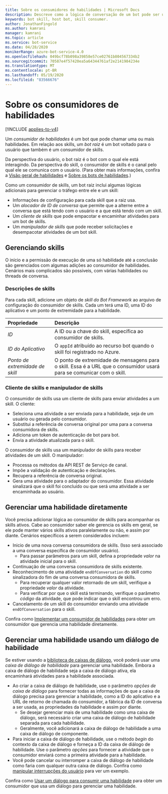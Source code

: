 ```yaml
---
title: Sobre os consumidores de habilidades | Microsoft Docs
description: Descreve como a lógica de conversação de um bot pode ser usada por outro bot usando o SDK do Bot Framework.
keywords: bot skill, host bot, skill consumer.
author: JonathanFingold
ms.author: kamrani
manager: kamrani
ms.topic: article
ms.service: bot-service
ms.date: 04/28/2020
monikerRange: azure-bot-service-4.0
ms.openlocfilehash: 049bcf78b098a39858e57ce02761b804567334b2
ms.sourcegitcommit: 70587e4f57420ea5a64344761af2e2141984234e
ms.translationtype: MT
ms.contentlocale: pt-BR
ms.lasthandoff: 05/19/2020
ms.locfileid: "83566676"
---
```

# <a name="about-skill-consumers"></a>Sobre os consumidores de habilidades

[!INCLUDE [applies-to-v4](../includes/applies-to.md)]

Um _consumidor de habilidades_ é um bot que pode chamar uma ou mais habilidades.
Em relação aos skills, um _bot raiz_ é um bot voltado para o usuário que também é um consumidor de skills.

Da perspectiva do usuário, o bot raiz é o bot com o qual ele está interagindo.
Da perspectiva do skill, o consumidor de skills é o canal pelo qual ele se comunica com o usuário.
(Para obter mais informações, confira a [Visão geral de habilidades](skills-conceptual.md) e [Sobre os bots de habilidades](skills-about-skill-bots.md).)

Como um consumidor de skills, um bot raiz inclui algumas lógicas adicionais para gerenciar o tráfego entre ele e um skill:

- Informações de configuração para cada skill que a raiz usa.
- Um _alocador de ID de conversa_ que permite que a alterne entre a conversa que está tendo com o usuário e a que está tendo com um skill.
- Um _cliente de skills_ que pode empacotar e encaminhar atividades para um bot de skills.
- Um _manipulador de skills_ que pode receber solicitações e desempacotar atividades de um bot skill.

## <a name="managing-skills"></a>Gerenciando skills

O início e a permissão de execução de uma só habilidade até a conclusão são gerenciados com algumas adições ao consumidor de habilidades. Cenários mais complicados são possíveis, com várias habilidades ou threads de conversa.

### <a name="skill-descriptions"></a>Descrições de skills

Para cada skill, adicione um objeto de _skill do Bot Framework_ ao arquivo de configuração do consumidor de skills. Cada um terá uma ID, uma ID do aplicativo e um ponto de extremidade para a habilidade.

| Propriedade | Descrição
| :--- | :--- |
| _ID_ | A ID ou a chave do skill, específica ao consumidor de skills. |
| _ID do Aplicativo_ | O `appId` atribuído ao recurso bot quando o skill foi registrado no Azure. |
| _Ponto de extremidade de skill_ | O ponto de extremidade de mensagens para o skill. Essa é a URL que o consumidor usará para se comunicar com o skill. |

### <a name="skill-client-and-skill-handler"></a>Cliente de skills e manipulador de skills

<!-- Is this still accurate? -->
O consumidor de skills usa um cliente de skills para enviar atividades a um skill. O cliente:

- Seleciona uma atividade a ser enviada para a habilidade, seja de um usuário ou gerada pelo consumidor.
- Substitui a referência de conversa original por uma para a conversa consumidora de skills.
- Adiciona um token de autenticação de bot para bot.
- Envia a atividade atualizada para o skill.

O consumidor de skills usa um manipulador de skills para receber atividades de um skill. O manipulador:

- Processa os métodos da API REST de Serviço de canal.
- Impõe a validação de autenticação e declarações.
- Recupera a referência de conversa original.
- Gera uma atividade para o adaptador do consumidor. Essa atividade sinalizará que o skill foi concluído ou que será uma atividade a ser encaminhada ao usuário.

## <a name="manage-a-skill-directly"></a>Gerenciar uma habilidade diretamente

Você precisa adicionar lógica ao consumidor de skills para acompanhar os skills ativos.
Cabe ao consumidor saber ele gerencia os skills em geral, se ele pode manter vários skills ativos paralelamente ou não, e assim por diante.
Cenários específicos a serem considerados incluem:

- Inicio de uma nova conversa consumidora de skills. (Isso será associado a uma conversa específica de consumidor usuário).
  - Para passar parâmetros para um skill, defina a propriedade _valor_ na atividade inicial para o skill.
- Continuação de uma conversa consumidora de skills existente.
- Reconhecimento de uma atividade `endOfConversation` do skill como sinalizadora do fim de uma conversa consumidora de skills.
  - Para recuperar qualquer valor retornado de um skill, verifique a propriedade _valor_ da atividade.
  - Para verificar por que o skill está terminando, verifique o parâmetro _código_ da atividade, que pode indicar que o skill encontrou um erro.
- Cancelamento de um skill do consumidor enviando uma atividade `endOfConversation` para o skill.

Confira como [Implementar um consumidor de habilidades](skill-implement-consumer.md) para obter um consumidor que gerencia uma habilidade diretamente.

## <a name="manage-a-skill-using-a-skill-dialog"></a>Gerenciar uma habilidade usando um diálogo de habilidade

Se estiver usando a [biblioteca de caixas de diálogo](bot-builder-concept-dialog.md), você poderá usar uma _caixa de diálogo de habilidade_ para gerenciar uma habilidade. Embora a caixa de diálogo de habilidade seja a caixa de diálogo ativa, ela encaminhará atividades para a habilidade associada.

- Ao criar a caixa de diálogo de habilidade, use o parâmetro _opções de caixa de diálogo_ para fornecer todas as informações de que a caixa de diálogo precisa para gerenciar a habilidade, como a ID do aplicativo e a URL de retorno de chamada do consumidor, a fábrica da ID de conversa a ser usada, as propriedades da habilidade e assim por diante.
  - Se desejar gerenciar mais de uma habilidade como uma caixa de diálogo, será necessário criar uma caixa de diálogo de habilidade separada para cada habilidade.
  - Geralmente, você adicionará a caixa de diálogo de habilidade a uma caixa de diálogo de componente.
- Para iniciar a caixa de diálogo de habilidade, use o método _begin_ do contexto da caixa de diálogo e forneça a ID da caixa de diálogo de habilidade. Use o parâmetro _opções_ para fornecer a atividade que o consumidor enviará como a primeira atividade para a habilidade.
- Você pode cancelar ou interromper a caixa de diálogo de habilidade como faria com qualquer outra caixa de diálogo. Confira como [manipular interrupções do usuário](bot-builder-howto-handle-user-interrupt.md) para ver um exemplo.

Confira como [Usar um diálogo para consumir uma habilidade](skill-use-skilldialog.md) para obter um consumidor que usa um diálogo para gerenciar uma habilidade.

